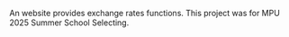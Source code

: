 An website provides exchange rates functions.
This project was for MPU 2025 Summer School Selecting.
